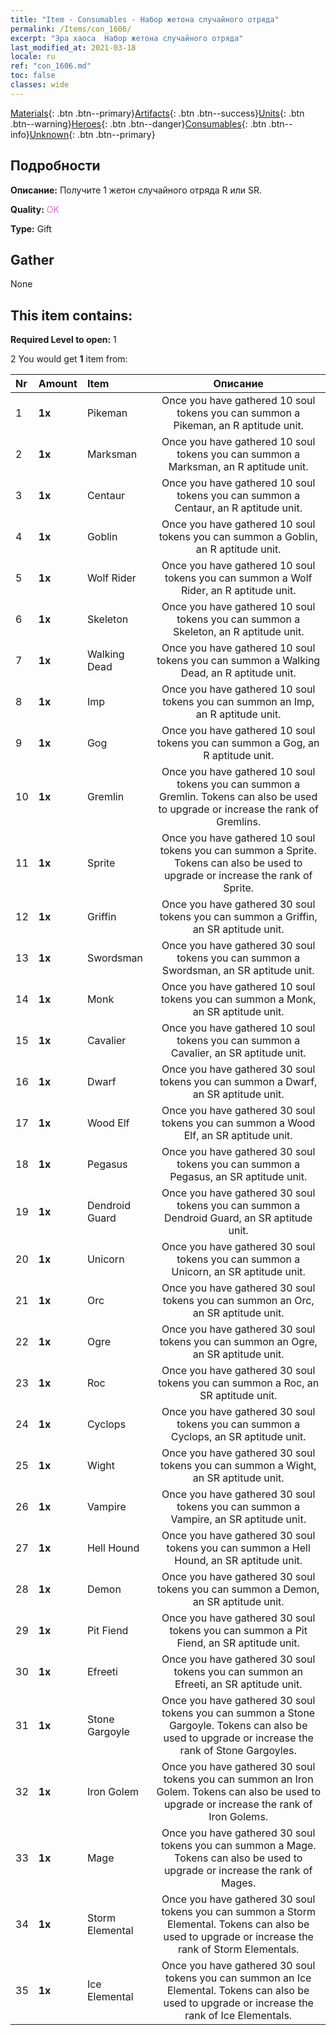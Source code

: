 ```yaml
---
title: "Item - Consumables - Набор жетона случайного отряда"
permalink: /Items/con_1606/
excerpt: "Эра хаоса  Набор жетона случайного отряда"
last_modified_at: 2021-03-18
locale: ru
ref: "con_1606.md"
toc: false
classes: wide
---
```

 [Materials](/ru/Items/){: .btn .btn--primary}[Artifacts](/ru/Items/Artifacts/){: .btn .btn--success}[Units](/ru/Items/Units/){: .btn .btn--warning}[Heroes](/ru/Items/Heroes/){: .btn .btn--danger}[Consumables](/ru/Items/Consumables/){: .btn .btn--info}[Unknown](/ru/Items/Unknown/){: .btn .btn--primary}

## Подробности
 **Описание:** Получите 1 жетон случайного отряда R или SR.

 **Quality:** <span style="color: #DA70D6">OK</span>

 **Type:** Gift

## Gather

  None

## This item contains:

 **Required Level to open:** 1

 2 You would get **1** item  from:

  | Nr | Amount |     Item    | Описание |
  |:---|:-------|:------------|:-----------:|
  | 1 |  **1x** | Pikeman | Once you have gathered 10 soul tokens you can summon a Pikeman, an R aptitude unit.  | 
  | 2 |  **1x** | Marksman | Once you have gathered 10 soul tokens you can summon a Marksman, an R aptitude unit.  | 
  | 3 |  **1x** | Centaur | Once you have gathered 10 soul tokens you can summon a Centaur, an R aptitude unit.  | 
  | 4 |  **1x** | Goblin | Once you have gathered 10 soul tokens you can summon a Goblin, an R aptitude unit.  | 
  | 5 |  **1x** | Wolf Rider | Once you have gathered 10 soul tokens you can summon a Wolf Rider, an R aptitude unit.  | 
  | 6 |  **1x** | Skeleton | Once you have gathered 10 soul tokens you can summon a Skeleton, an R aptitude unit.  | 
  | 7 |  **1x** | Walking Dead | Once you have gathered 10 soul tokens you can summon a Walking Dead, an R aptitude unit.  | 
  | 8 |  **1x** | Imp | Once you have gathered 10 soul tokens you can summon an Imp, an R aptitude unit.  | 
  | 9 |  **1x** | Gog | Once you have gathered 10 soul tokens you can summon a Gog, an R aptitude unit.  | 
  | 10 |  **1x** | Gremlin | Once you have gathered 10 soul tokens you can summon a Gremlin. Tokens can also be used to upgrade or increase the rank of Gremlins.  | 
  | 11 |  **1x** | Sprite | Once you have gathered 10 soul tokens you can summon a Sprite. Tokens can also be used to upgrade or increase the rank of Sprite.  | 
  | 12 |  **1x** | Griffin | Once you have gathered 30 soul tokens you can summon a Griffin, an SR aptitude unit.  | 
  | 13 |  **1x** | Swordsman | Once you have gathered 30 soul tokens you can summon a Swordsman, an SR aptitude unit.  | 
  | 14 |  **1x** | Monk | Once you have gathered 10 soul tokens you can summon a Monk, an SR aptitude unit.  | 
  | 15 |  **1x** | Cavalier  | Once you have gathered 10 soul tokens you can summon a Cavalier, an SR aptitude unit.  | 
  | 16 |  **1x** | Dwarf | Once you have gathered 30 soul tokens you can summon a Dwarf, an SR aptitude unit.  | 
  | 17 |  **1x** | Wood Elf | Once you have gathered 30 soul tokens you can summon a Wood Elf, an SR aptitude unit.  | 
  | 18 |  **1x** | Pegasus | Once you have gathered 30 soul tokens you can summon a Pegasus, an SR aptitude unit.  | 
  | 19 |  **1x** | Dendroid Guard | Once you have gathered 30 soul tokens you can summon a Dendroid Guard, an SR aptitude unit.  | 
  | 20 |  **1x** | Unicorn | Once you have gathered 30 soul tokens you can summon a Unicorn, an SR aptitude unit.  | 
  | 21 |  **1x** | Orc | Once you have gathered 30 soul tokens you can summon an Orc, an SR aptitude unit.  | 
  | 22 |  **1x** | Ogre | Once you have gathered 30 soul tokens you can summon an Ogre, an SR aptitude unit.  | 
  | 23 |  **1x** | Roc | Once you have gathered 30 soul tokens you can summon a Roc, an SR aptitude unit.  | 
  | 24 |  **1x** | Cyclops | Once you have gathered 30 soul tokens you can summon a Cyclops, an SR aptitude unit.  | 
  | 25 |  **1x** | Wight | Once you have gathered 30 soul tokens you can summon a Wight, an SR aptitude unit.  | 
  | 26 |  **1x** | Vampire | Once you have gathered 30 soul tokens you can summon a Vampire, an SR aptitude unit.  | 
  | 27 |  **1x** | Hell Hound | Once you have gathered 30 soul tokens you can summon a Hell Hound, an SR aptitude unit.  | 
  | 28 |  **1x** | Demon | Once you have gathered 30 soul tokens you can summon a Demon, an SR aptitude unit.  | 
  | 29 |  **1x** | Pit Fiend | Once you have gathered 30 soul tokens you can summon a Pit Fiend, an SR aptitude unit.  | 
  | 30 |  **1x** | Efreeti | Once you have gathered 30 soul tokens you can summon an Efreeti, an SR aptitude unit.  | 
  | 31 |  **1x** | Stone Gargoyle | Once you have gathered 30 soul tokens you can summon a Stone Gargoyle. Tokens can also be used to upgrade or increase the rank of Stone Gargoyles.  | 
  | 32 |  **1x** | Iron Golem | Once you have gathered 30 soul tokens you can summon an Iron Golem. Tokens can also be used to upgrade or increase the rank of Iron Golems.  | 
  | 33 |  **1x** | Mage | Once you have gathered 30 soul tokens you can summon a Mage. Tokens can also be used to upgrade or increase the rank of Mages.  | 
  | 34 |  **1x** | Storm Elemental | Once you have gathered 30 soul tokens you can summon a Storm Elemental. Tokens can also be used to upgrade or increase the rank of Storm Elementals.  | 
  | 35 |  **1x** | Ice Elemental | Once you have gathered 30 soul tokens you can summon an Ice Elemental. Tokens can also be used to upgrade or increase the rank of Ice Elementals.  | 
